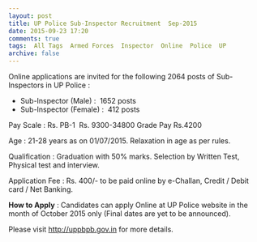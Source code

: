 ```yaml
---
layout: post
title: UP Police Sub-Inspector Recruitment  Sep-2015   
date: 2015-09-23 17:20
comments: true
tags:  All Tags  Armed Forces  Inspector  Online  Police  UP 
archive: false
---
```

Online applications are invited for the following 2064 posts of Sub-Inspectors in UP Police :


- Sub-Inspector (Male) :  1652 posts
- Sub-Inspector (Female) :  412 posts

Pay Scale : Rs. PB-1  Rs. 9300-34800 Grade Pay Rs.4200

Age : 21-28 years as on 01/07/2015. Relaxation in age as per rules.

Qualification : Graduation with 50% marks. 
Selection by Written Test, Physical test and interview.

Application Fee : Rs. 400/- to be paid online by e-Challan, Credit / Debit card / Net Banking.

**How to Apply** : Candidates can apply Online at UP Police website in the month of October 2015 only (Final dates are yet to be announced). 

Please visit <http://uppbpb.gov.in> for more details.
